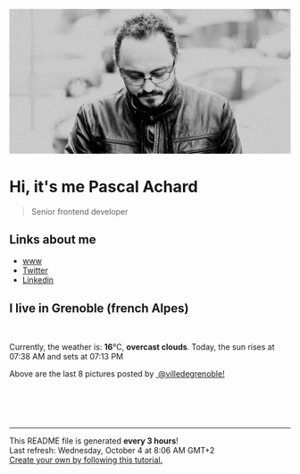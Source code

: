 ![Pascal Achard](./images/photo-pascal-achard.jpg)
# Hi, it's me Pascal Achard
> Senior frontend developer

## Links about me
- [www](https://www.pascal-achard.com)
- [Twitter](https://twitter.com/botmaster)
- [Linkedin](http://www.linkedin.com/in/pascal-achard)


## I live in Grenoble (french Alpes)
<img src="https://openweathermap.org/img/wn/04d@2x.png" alt="">

Currently, the weather is: **16**°C, **overcast clouds**.
Today, the sun rises at 07:38 AM and sets at 07:13 PM

Above are the last 8 pictures posted by <a href="https://www.instagram.com/villedegrenoble/" target="_blank"><img alt="" src="https://upload.wikimedia.org/wikipedia/commons/thumb/e/e7/Instagram_logo_2016.svg/1024px-Instagram_logo_2016.svg.png" width="20"/> @villedegrenoble!</a>

<p style="display: flex; flex-wrap: wrap; gap: 20px;">
        <img src="https://cdn1.picuki.com/hosted-by-instagram/q/0exhNuNYnjBcaS3SYdxKjf8F2vJ1Wg9SZ60STLepjSVmIR1vLHOapZA0mpCl6yRxIwVgFDeSYzxo4YIpVFRZDz18OEzdT7WNSzhX7qWcU+bN1TVk85BlnLwwJHMZZXOo8csqVgmYdSgIGaYDG7uo+qhT5aGuO1lQpTb9d7JGmC4E5ZObS6olhMF4pJ2Jg3Tt%7C%7C9kiJzJE5m4vMAQrptqO52hEX%7C%7CD+O8BnsaBwVLYBxMQK5qnRlSaHEmw+Jj8uRHagtIj+kOYA2HXPbmZt0UCRRppjDnRHtmGukgx3t4gj1aSNBdxuiekZkIH2bSAEXG428Fk71pu1ynOdV0Gv+0dYm1P8wYeFTdB0h5HDMdCKUfTt+gDZOLz4R5B8BVQjLsjzCwv4OfOdKekfmY4SSq0chwzg01X7S7734wB4AGgSgWfeWMQ=.jpeg" alt="" width="200"/>
        <img src="https://cdn1.picuki.com/hosted-by-instagram/q/0exhNuNYnjBcaS3SYdxKjf8F2vJ1Wg5SZ60STLepjSVmIR1vLHOapZA0mpCl6yRxIwVgFDeSYzxo4IwvWF5VCj18OELYSb2NSztV7a2bUOnN1Tdj95ZhnbgyLncdbX6s8MApOzjYMTIfQeoEH%7C%7Cbx7a8Koru5A2MGo1zRMrBC0GAG4fy3UPI7mslm3ayEv0PxtpcyKzNe92U1aUospYmX+XQJWPr5PN1gpKZlR7pCicgIrdDgmBq7EHl3Kj4oUQ+RubTOl+1e3XfQRGc2+Wf1c64aFwEzhnfipFA0toFzqaqTZY49zt8ZkIH2CmUEXTE86kEon5zgx3PySWaI7VZwkUf70rCyItcQ86P9N+alZvbqlCP1dJrGQ+5LTlxZAvDiCkjWH6WdNo5Wk9YZSaoehguQ0kCCerPLzxp1WW1I0GHfWg==.jpeg" alt="" width="200"/>
        <img src="https://cdn1.picuki.com/hosted-by-instagram/q/0exhNuNYnjBcaS3SYdxKjf8F2vJ1WgxSZ60STLepjSVmIR1vLHOapZA0mpCj4yRwKwVlASuRYzxo4YkvUV5SCT15P0LbTLOLSD1U7a2ZUu3N0Txj95Zpkr42K3UYZXep8sQuVwmYdSgIGaYDG7uo%7C%7CesJ%7C%7CPnucjcFrjOMNbRKmDdttdCwFahlza4lsfe4kx2xu5xncG114WNxahlw5OLUqQUCSKnjMcF6saR5UvoPjsBRpr6gmCG2GGM5b295BTGS9IjOkqg8iyDXdzQspjD3Fe8EIU8hjl246kAJnI4+ia+jDqo1+MZhpZX5HHBBWmhm+jVBocW+xzTvSUGI%7C%7CgVRwGKOlf7kNPEu+8WgGtKbccjFxXX0QYL3N7ZVf2IBVPPwBl3NJ+GEHc9+rKgeBtB46Fe50zWVQbLw8BQ3CzAX1WHaKMtTYazb+6GnzWTZhmDWolRuxJo=.jpeg" alt="" width="200"/>
        <img src="https://cdn1.picuki.com/hosted-by-instagram/q/0exhNuNYnjBcaS3SYdxKjf8F2vJ1Wg9SZ60STLepjSVmIR1vLHOapZA0mpCl6yRxIwVgFDeSYzxo4IwtU1RSDT18OELZQLOASDhQ6KmQUe3N0Ddl9pVnnLg9K3IYYHOn9MoqUgmYdSgIGaYDG7uo+qhT5aGuO1lQpTb9d7JGmC4E5ZObS6olhMF4pJ2Jg3Tt%7C%7C9kiJzJE5m4vMAQrptqO52hEX%7C%7CD+O8BnsaBwVLYBxMQK5qnRlSaHEmw+Jj8uR3agtIj+kOYA2DrPex8x9iyBUIJrDnRHg0yPux53t4gj1aSNBdxuiekZkIH2bSAEXG428Fk71pu1ynOdV0Gv%7C%7CnVilVXilIacdP0IkZzSD%7C%7C+wYfbExx7rP7TyEel+a0U%7C%7CNN%7C%7C+eX73bcKbC98fmY4SSq0chg6Uo1b7S7734wB4AGgSgWfeWMQ=.jpeg" alt="" width="200"/>
        <img src="https://cdn1.picuki.com/hosted-by-instagram/q/0exhNuNYnjBcaS3SYdxKjf8F2vJ1Wg9SZ60STLepjSVmIR1vLHOapZA0mpCl6yRxIwVgFDeSYzxo54gqVV1YDj18OEPaTrWPSzhR6aqcUebN0TFj85Jpkbc1L3IXZHCm9ccqXQmYdSgIGaYDG7uo%7C%7CesJ+fjqcjcFrjOMNbRKmDdttdCwFahlza4lsfe4kx2xu5xncG114WNxahlw5OLUqQUCSKnjMcF6saR5UvoPjsBRpr2gmCG2GGM5b295BTGS9IjOkqg8iyDXdzQspjD3FO8EIU8hjl246g8hvrkZhYOHPtpM+MZhvLKFfVdBWmhm+jVBocW+xzTsSUGI%7C%7CgVRwGKOlf7kNPEu+8WgGtKbccnnw3b4b7jODoEZUGAHD978YGv6ddzuFdkKs4FJNapCxUiPwhevXar5xjI3CzAX1WHaKrYlYa7b+6GnzWTZhmDWolRuxJo=.jpeg" alt="" width="200"/>
        <img src="https://cdn1.picuki.com/hosted-by-instagram/q/0exhNuNYnjBcaS3SYdxKjf8F2vJ1Wg9SZ60STLepjSVmIR1vLHOapZA0mpCj4yRwKwVlASuRYzxo54stVltWCz14OEHYTbCNST1S66mfUOeq2lpu9JdjkLs3JHMZZ3Gq9sMtUGXOBCxWFOkXULjh7uZE+OXsbTYbozeSKrFGmDdttdCwFahlza4ls%7C%7CfBv0Xm1IwleS5J%7C%7CWU1IUc8797erW5HDrrzNsB9q7JjR7Aei8pL6ODj3Rq2ElIpenojRmDO%7C%7CLTPnNEMjSC1QRds%7C%7CDiBVIhsd08%7C%7CuQyMojoFvMorjIj%7C%7CFaJciP1opoL2bUcmGW9opUk53cH7mCuQODCW%7C%7CkV28Wn8w+vlXa8y86XlFaK+U%7C%7CLs6Az4S4LREK9fCm8BFMuORQ3LGqW6AMRot81AGaUYgg+RoyfsJfbL0hBOFzxO3myJX8ckFQ==.jpeg" alt="" width="200"/>
        <img src="https://cdn1.picuki.com/hosted-by-instagram/q/0exhNuNYnjBcaS3SYdxKjf8F2vJ1Wg9SZ60STLepjSVmIR1vLHOapZA0mpCl6yRxIwVgFDeSYzxo5IIiVVRRCj18OEbZTLePTD5W7q+eVO%7C%7CN0jZg85Vikrk0KncZbXGp8McuVwmYdSgIGaYDG7uo+qhT5aGuO1lQpTb9d7JGmC4E5ZObS6olhMF4pJ2Jg3Tt%7C%7C9kiJzJE5m4vMAQrptqO52hEX%7C%7CD+O8BnsaBwVLYBxMQK5qnRlSaHEmw+Jj8uR3agtIj+kOYA2C7FV2U00DWwQqJrDnRHj3SujjJ3t4gj1aSNBdxuiekZkIH2bSAEXG428Fk71pu1ynOdV0Gv%7C%7CkhelmHDlpC3KrMvhYPzAf6%7C%7CeuvA%7C%7CTXSXILuIOxeRW1eVsuDAEn5FqW9E98fmY4SSq0chwvtpFT7S7734wB4AGgSgWfeWMQ=.jpeg" alt="" width="200"/>
        <img src="https://cdn1.picuki.com/hosted-by-instagram/q/0exhNuNYnjBcaS3SYdxKjf8F2vJ1Wg5SZ60STLepjSVmIR1vLHOapZA0mpCl6yRxIwVgFDeSYzxo5I8sVFlRCz18OEbZTLOOSjhc6KWQU+%7C%7CN2zxn8pRokbY2JXQXZHCu%7C%7CscqVAmYdSgIGaYDG7uo%7C%7CesJ+fjrcjcFrjOMNbRKmDdttdCwFahlza4lsfe4kx2xu5xncG114WNxahlw5OLUqQUCSKnjMcF6saR5UvoPjsBRprygmCG2GGM5b295BTGS9IjOkqg8iyDXdzQspjD3Ee8EIU8hjl246j0FodkYgryOHpV++MYHgojeXEhBWmhm+jVBocW+xzTsSUGI%7C%7CgVRwGKOlf7kNPEu+8WgGtKbd4Lr3w%7C%7CoYuDfIKNib247EdOOcFbKKfyDFIVVh48cLvVa9VyR1gybW7jH9iI3CzAX1WHZXLYmYKvb+6GnzWTZhmDWolRuxJo=.jpeg" alt="" width="200"/>
</p>

------------
<p>This README file is generated <b>every 3 hours</b>!
    <br />Last refresh: Wednesday, October 4 at 8:06 AM GMT+2
    <br /><a href="https://medium.com/@th.guibert/how-to-create-a-self-updating-readme-md-for-your-github-profile-f8b05744ca91">Create your own by following this tutorial.</a>
</p>
<p><a href="https://github.com/botmaster/botmaster/actions/workflows/main.yaml"><img alt="" src="https://github.com/botmaster/botmaster/actions/workflows/main.yaml/badge.svg" /></a></p>

